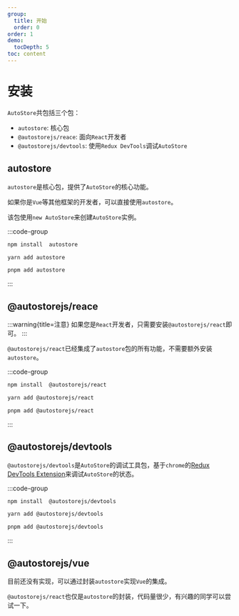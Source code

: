 ```yaml
---
group:
  title: 开始
  order: 0
order: 1   
demo:
  tocDepth: 5
toc: content
---
```


# 安装

`AutoStore`共包括三个包：

- `autostore`: 核心包
- `@autostorejs/reace`: 面向`React`开发者
- `@autostorejs/devtools`: 使用`Redux DevTools`调试`AutoStore`


## autostore

`autostore`是核心包，提供了`AutoStore`的核心功能。

如果你是`Vue`等其他框架的开发者，可以直接使用`autostore`。

该包使用`new AutoStore`来创建`AutoStore`实例。


:::code-group

```bash [npm]
npm install  autostore
```

```bash [yarn]
yarn add autostore
```

```bash [pnpm]
pnpm add autostore
``` 
:::


## @autostorejs/reace

:::warning{title=注意}
如果您是`React`开发者，只需要安装`@autostorejs/react`即可。
:::

`@autostorejs/react`已经集成了`autostore`包的所有功能，不需要额外安装`autostore`。

:::code-group

```bash [npm]
npm install  @autostorejs/react
```

```bash [yarn]
yarn add @autostorejs/react
```

```bash [pnpm]
pnpm add @autostorejs/react
``` 
:::

## @autostorejs/devtools

`@autostorejs/devtools`是`AutoStore`的调试工具包，基于`chrome`的[Redux DevTools Extension](https://github.com/reduxjs/redux-devtools)来调试`AutoStore`的状态。

 :::code-group

```bash [npm]
npm install  @autostorejs/devtools
```

```bash [yarn]
yarn add @autostorejs/devtools
```

```bash [pnpm]
pnpm add @autostorejs/devtools
``` 
:::


## @autostorejs/vue

目前还没有实现，可以通过封装`autostore`实现`Vue`的集成。

`@autostorejs/react`也仅是`autostore`的封装，代码量很少，有兴趣的同学可以尝试一下。



